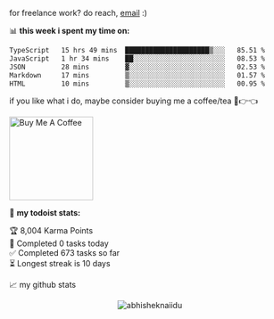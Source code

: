 for freelance work? do reach, [email](mailto:abhishknads.work@gmail.com) :)

📊 **this week i spent my time on:**
<!--START_SECTION:waka-->

```txt
TypeScript   15 hrs 49 mins  █████████████████████▒░░░   85.51 %
JavaScript   1 hr 34 mins    ██░░░░░░░░░░░░░░░░░░░░░░░   08.53 %
JSON         28 mins         ▓░░░░░░░░░░░░░░░░░░░░░░░░   02.53 %
Markdown     17 mins         ▒░░░░░░░░░░░░░░░░░░░░░░░░   01.57 %
HTML         10 mins         ▒░░░░░░░░░░░░░░░░░░░░░░░░   00.95 %
```

<!--END_SECTION:waka-->

if you like what i do, maybe consider buying me a coffee/tea 🥺👉👈

<a href="https://www.buymeacoffee.com/abhisheknaiidu" target="_blank"><img src="https://cdn.buymeacoffee.com/buttons/v2/default-red.png" alt="Buy Me A Coffee" width="150" ></a>

🚧 **my todoist stats:**
<!-- TODO-IST:START -->
🏆  8,004 Karma Points           
🌸  Completed 0 tasks today           
✅  Completed 673 tasks so far           
⏳  Longest streak is 10 days
<!-- TODO-IST:END -->


📈 my github stats

<p align="center"> <img src="https://github-readme-stats.vercel.app/api?username=abhisheknaiidu&show_icons=true&theme=gotham" alt="abhisheknaiidu" />




